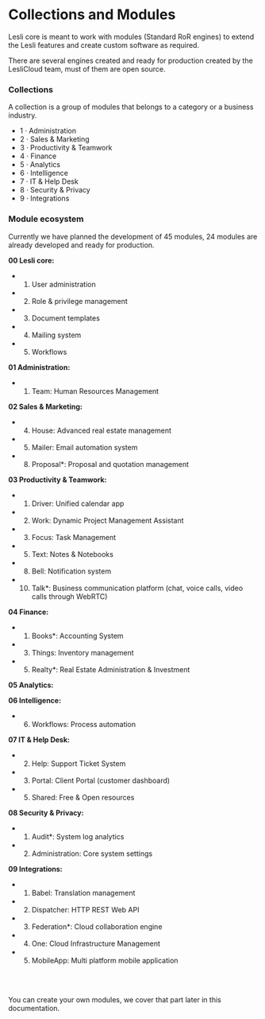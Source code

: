 # Collections and Modules
Lesli core is meant to work with modules (Standard RoR engines) to extend the Lesli features and create custom software as required.

There are several engines created and ready for production created by the LesliCloud team, must of them are open source.

### Collections 
A collection is a group of modules that belongs to a category or a business industry.

- 1 · Administration
- 2 · Sales & Marketing
- 3 · Productivity & Teamwork
- 4 · Finance
- 5 · Analytics
- 6 · Intelligence
- 7 · IT & Help Desk
- 8 · Security & Privacy
- 9 · Integrations

### Module ecosystem 
Currently we have planned the development of 45 modules, 24 modules are already developed and ready for production.

__00 Lesli core:__

- 01. User administration
- 02. Role & privilege management
- 03. Document templates
- 04. Mailing system
- 05. Workflows

__01 Administration:__

- 01. Team: Human Resources Management

__02 Sales & Marketing:__

- 04. House: Advanced real estate management
- 05. Mailer: Email automation system
- 08. Proposal*: Proposal and quotation management

__03 Productivity & Teamwork:__

- 01. Driver: Unified calendar app
- 02. Work: Dynamic Project Management Assistant
- 03. Focus: Task Management
- 05. Text: Notes & Notebooks
- 08. Bell: Notification system
- 10. Talk*: Business communication platform  (chat, voice calls, video calls through WebRTC)

__04 Finance:__

- 01. Books*: Accounting System
- 03. Things: Inventory management
- 05. Realty*: Real Estate Administration & Investment

__05 Analytics:__

__06 Intelligence:__

- 06. Workflows: Process automation 

__07 IT & Help Desk:__

- 02. Help: Support Ticket System
- 03. Portal: Client Portal (customer dashboard) 
- 05. Shared: Free & Open resources

__08 Security & Privacy:__

- 01. Audit*: System log analytics
- 02. Administration: Core system settings

__09 Integrations:__

- 01. Babel: Translation management
- 02. Dispatcher: HTTP REST Web API
- 03. Federation*: Cloud collaboration engine
- 04. One: Cloud Infrastructure Management
- 05. MobileApp: Multi platform mobile application

<br><br>

You can create your own modules, we cover that part later in this documentation.
